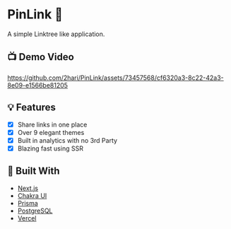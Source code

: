 # PinLink 📌

A simple Linktree like application.

## 📺 Demo Video
https://github.com/2hari/PinLink/assets/73457568/cf6320a3-8c22-42a3-8e09-e1566be81205

## 💡 Features

- [x] Share links in one place
- [x] Over 9 elegant themes
- [x] Built in analytics with no 3rd Party
- [x] Blazing fast using SSR

## 🔨 Built With

- [Next.js](https://nextjs.org/)
- [Chakra UI](https://chakra-ui.com/)
- [Prisma](https://prisma.io/)
- [PostgreSQL](https://www.postgresql.org/)
- [Vercel](https://vercel.com/)




